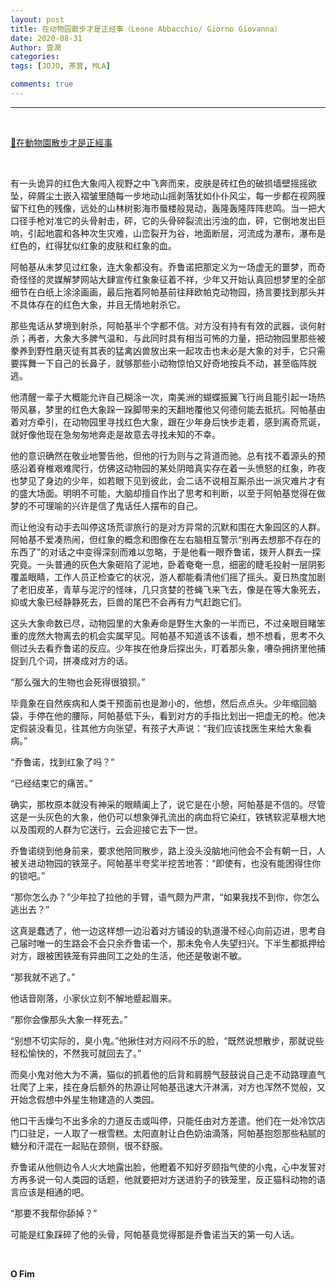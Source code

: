 ```yaml
---
layout: post
title: 在动物园散步才是正经事（Leone Abbacchio/ Giorno Giovanna）
date: 2020-08-31
Author: 壹澗
categories: 
tags: [JOJO, 茶茸, MLA]

comments: true
--- 
```


***

<br/>

[🎵在動物園散步才是正經事](https://www.youtube.com/watch?v=-GdgSWhoxX4 "在動物園散步才是正經事")

<br/>

有一头诡异的红色大象闯入视野之中飞奔而来，皮肤是砖红色的破损墙壁摇摇欲坠，碎屑尘土嵌入褶皱里随每一步地动山摇剥落犹如仆仆风尘，每一步都在视网膜留下红色的残像，远处的山林树影海市蜃楼般晃动，轰隆轰隆阵阵悲鸣。当一把大口径手枪对准它的头骨射击，砰，它的头骨碎裂流出污浊的血，砰，它倒地发出巨响，引起地震和各种次生灾难，山峦裂开为谷，地面断层，河流成为瀑布，瀑布是红色的，红得犹似红象的皮肤和红象的血。

阿帕基从未梦见过红象，连大象都没有。乔鲁诺把那定义为一场虚无的噩梦，而奇奇怪怪的灵媒解梦网站大肆宣传红象象征着不祥，少年又开始认真回想梦里的全部细节在白纸上涂涂画画，最后拖着阿帕基前往拜欧帕克动物园，扬言要找到那头并不具体存在的红色大象，并且无情地射杀它。

那些鬼话从梦境到射杀，阿帕基半个字都不信。对方没有持有有效的武器，谈何射杀；再者，大象大多脾气温和，与此同时具有相当可怖的力量，把动物园里那些被豢养到野性磨灭徒有其表的猛禽凶兽放出来一起攻击也未必是大象的对手，它只需要挥舞一下自己的长鼻子，就够那些小动物惊怕又好奇地按兵不动，甚至临阵脱逃。

他清醒一辈子大概能允许自己糊涂一次，南美洲的蝴蝶振翼飞行尚且能引起一场热带风暴，梦里的红色大象跺一跺脚带来的天翻地覆他又何德何能去抵抗。阿帕基由着对方牵引，在动物园里寻找红色大象，跟在少年身后快步走着，感到离奇荒诞，就好像他现在急匆匆地奔走是故意去寻找未知的不幸。

他的意识确然在敬业地警告他，但他的行为则与之背道而驰。总有找不着源头的预感沿着脊椎艰难爬行，仿佛这动物园的某处阴暗真实存在着一头愤怒的红象，昨夜也梦见了身边的少年，如若眼下见到彼此，会二话不说相互厮杀出一派灾难片才有的盛大场面。明明不可能，大脑却擅自作出了思考和判断，以至于阿帕基觉得在做梦的不可理喻的兴许是信了鬼话任人摆布的自己。

而让他没有动手去叫停这场荒谬旅行的是对方异常的沉默和围在大象园区的人群。阿帕基不爱凑热闹，但红象的概念和图像在左右脑相互警示“别再去想那不存在的东西了”的对话之中变得深刻而难以忽略，于是他看一眼乔鲁诺，拨开人群去一探究竟。一头普通的灰色大象砸陷了泥地，卧着奄奄一息，细密的睫毛投射一层阴影覆盖眼睛，工作人员正检查它的状况，游人都能看清他们摇了摇头。夏日热度加剧了老旧皮革，青草与泥泞的怪味，几只贪婪的苍蝇飞来飞去，像是在等大象死去，抑或大象已经静静死去，巨兽的尾巴不会再有力气赶跑它们。

这头大象命数已尽，动物园里的大象寿命是野生大象的一半而已，不过亲眼目睹笨重的庞然大物离去的机会实属罕见。阿帕基不知道该不该看，想不想看，思考不久侧过头去看乔鲁诺的反应。少年挨在他身后探出头，盯着那头象，嘈杂拥挤里他捕捉到几个词，拼凑成对方的话。

“那么强大的生物也会死得很狼狈。”

毕竟象在自然疾病和人类干预面前也是渺小的，他想，然后点点头。少年缩回脑袋，手停在他的腰际，阿帕基低下头，看到对方的手指比划出一把虚无的枪。他决定假装没看见，往其他方向张望，有孩子大声说：“我们应该找医生来给大象看病。”

“乔鲁诺，找到红象了吗？”

“已经结束它的痛苦。”

确实，那枚原本就没有神采的眼睛阖上了，说它是在小憩，阿帕基是不信的。尽管这是一头灰色的大象，他仍可以想象弹孔流出的病血将它染红，铁锈软泥草根大地以及围观的人群为它送行，云会迎接它去下一世。

乔鲁诺绕到他身前来，要求他陪同散步，路上没头没脑地问他会不会有朝一日，人被关进动物园的铁笼子。阿帕基半夸奖半挖苦地答：“即使有，也没有能困得住你的锁吧。”

“那你怎么办？”少年拉了拉他的手臂，语气颇为严肃，“如果我找不到你，你怎么逃出去？”

这真是蠢透了，他一边这样想一边沿着对方铺设的轨道漫不经心向前迈进，思考自己届时唯一的生路会不会只余乔鲁诺一个，那未免令人失望扫兴。下半生都抵押给对方，跟被困铁笼有异曲同工之处的生活，他还是敬谢不敏。

“那我就不逃了。”

他话音刚落，小家伙立刻不解地蹙起眉来。

“那你会像那头大象一样死去。”

“别想不切实际的，臭小鬼。”他揪住对方闷闷不乐的脸，“既然说想散步，那就说些轻松愉快的，不然我可就回去了。”

而臭小鬼对他大为不满，猫似的抓着他的后背和肩膀气鼓鼓说自己走不动路理直气壮爬了上来，挂在身后额外的热源让阿帕基迅速大汗淋漓，对方也浑然不觉般，又开始念假想中外星生物建造的人类园。

他口干舌燥匀不出多余的力道反击或叫停，只能任由对方差遣。他们在一处冷饮店门口驻足，一人取了一根雪糕。太阳直射让白色奶油滴落，阿帕基抱怨那些粘腻的糖分和汗混在一起贴在颈侧，很不舒服。

乔鲁诺从他侧边令人火大地露出脸，他瞪着不知好歹颐指气使的小鬼，心中发誓对方再多说一句人类园的话题，他就要把对方送进豹子的铁笼里，反正猫科动物的语言应该是相通的吧。

“那要不我帮你舔掉？”

可能是红象踩碎了他的头骨，阿帕基竟觉得那是乔鲁诺当天的第一句人话。

<br/>

**O Fim**
